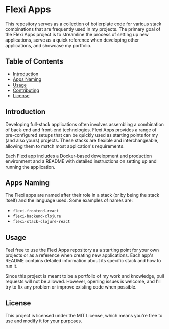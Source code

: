 # Flexi Apps

This repository serves as a collection of boilerplate code for various stack combinations that are frequently used in my projects. The primary goal of the Flexi Apps project is to streamline the process of setting up new applications, serve as a quick reference when developing other applications, and showcase my portfolio.

## Table of Contents

- [Introduction](#introduction)
- [Apps Naming](#apps-naming)
- [Usage](#usage)
- [Contributing](#contributing)
- [License](#license)

## Introduction

Developing full-stack applications often involves assembling a combination of back-end and front-end technologies. Flexi Apps provides a range of pre-configured setups that can be quickly used as starting points for my (and also yours) projects. These stacks are flexible and interchangeable, allowing them to match most application's requirements.

Each Flexi app includes a Docker-based development and production environment and a README with detailed instructions on setting up and running the application.

## Apps Naming

The Flexi apps are named after their role in a stack (or by being the stack itself) and the language used. Some examples of names are:
- `flexi-frontend-react`
- `flexi-backend-clojure`
- `flexi-stack-clojure-react`

## Usage

Feel free to use the Flexi Apps repository as a starting point for your own projects or as a reference when creating new applications. Each app's README contains detailed information about its specific stack and how to run it.

Since this project is meant to be a portfolio of my work and knowledge, pull requests will not be allowed. However, opening issues is welcome, and I'll try to fix any problem or improve existing code when possible.

## License

This project is licensed under the MIT License, which means you're free to use and modify it for your purposes.
